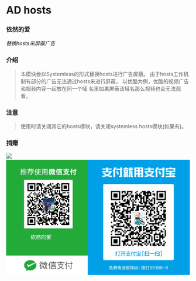 # AD hosts
### 依然的爱
*替换hosts来屏蔽广告*

### 介绍
> 本模块会以Systemless的形式替换hosts进行广告屏蔽。
> 由于hosts工作机制有部分的广告无法通过hosts来进行屏蔽，
> 以优酷为例，优酷的视频广告和视频内容一起放在同一个域
> 名里如果屏蔽该域名那么视频也会无法观看。

### 注意
> 使用时请关闭其它的hosts模块，请关闭systemless hosts模块(如果有)。

### 捐赠
<img src="https://raw.githubusercontent.com/E7KMbb/Gallery/blob/master/628183134.png">
<img src="https://github.com/E7KMbb/Gallery/blob/master/Donation.jpg">